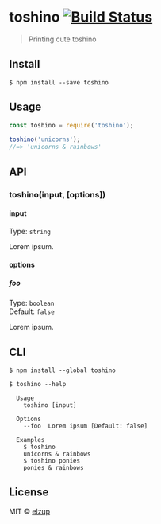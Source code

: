# toshino [![Build Status](https://travis-ci.org/elzup/toshino.svg?branch=master)](https://travis-ci.org/elzup/toshino)

> Printing cute toshino


## Install

```
$ npm install --save toshino
```


## Usage

```js
const toshino = require('toshino');

toshino('unicorns');
//=> 'unicorns & rainbows'
```


## API

### toshino(input, [options])

#### input

Type: `string`

Lorem ipsum.

#### options

##### foo

Type: `boolean`<br>
Default: `false`

Lorem ipsum.


## CLI

```
$ npm install --global toshino
```

```
$ toshino --help

  Usage
    toshino [input]

  Options
    --foo  Lorem ipsum [Default: false]

  Examples
    $ toshino
    unicorns & rainbows
    $ toshino ponies
    ponies & rainbows
```


## License

MIT © [elzup](http://elzup.com)
